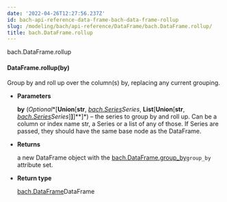 ```yaml
---
date: '2022-04-26T12:27:56.237Z'
id: bach-api-reference-data-frame-bach-data-frame-rollup
slug: /modeling/bach/api-reference/DataFrame/bach.DataFrame.rollup/
title: bach.DataFrame.rollup
---
```


bach.DataFrame.rollup


#### DataFrame.rollup(by)
Group by and roll up over the column(s) by, replacing any current grouping.


* **Parameters**

    **by** (*Optional**[**Union**[**str**, *[bach.Series](#bach.Series)*Series**, **List**[**Union**[**str**, *[bach.Series](#bach.Series)*Series**]**]**]**]*) – the series to group by and roll up. Can be a column or index name str, a Series or a list
    of any of those. If Series are passed, they should have the same base node as the DataFrame.



* **Returns**

    a new DataFrame object with the [bach.DataFrame.group_by](#bach.DataFrame.group_by)`group_by` attribute set.



* **Return type**

    [bach.DataFrame](#bach.DataFrame)DataFrame


<!-- !! processed by numpydoc !! -->
